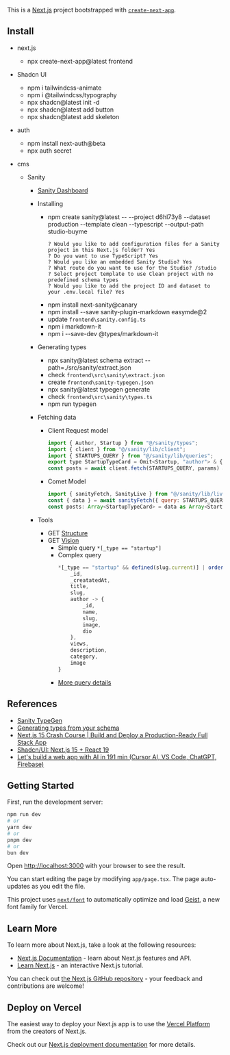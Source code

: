 This is a [Next.js](https://nextjs.org) project bootstrapped with [`create-next-app`](https://nextjs.org/docs/app/api-reference/cli/create-next-app).

## Install 
- next.js
    - npx create-next-app@latest frontend
- Shadcn UI
    - npm i tailwindcss-animate
    - npm i @tailwindcss/typography
    - npx shadcn@latest init -d
    - npx shadcn@latest add button
    - npx shadcn@latest add skeleton

- auth
    - npm install next-auth@beta
    - npx auth secret
- cms
    - Sanity
        - [Sanity Dashboard](https://www.sanity.io/manage/personal/project/d6hl73y8)
        - Installing 
            - npm create sanity@latest -- --project d6hl73y8 --dataset production --template clean --typescript --output-path studio-buyme
                ```shell
                ? Would you like to add configuration files for a Sanity project in this Next.js folder? Yes
                ? Do you want to use TypeScript? Yes
                ? Would you like an embedded Sanity Studio? Yes
                ? What route do you want to use for the Studio? /studio
                ? Select project template to use Clean project with no predefined schema types
                ? Would you like to add the project ID and dataset to your .env.local file? Yes
                ```
            - npm install next-sanity@canary
            - npm install --save sanity-plugin-markdown easymde@2
            - update `frontend\sanity.config.ts`
            - npm i markdown-it
            - npm i --save-dev @types/markdown-it
        - Generating types 
            - npx sanity@latest schema extract --path=./src/sanity/extract.json
            - check `frontend\src\sanity\extract.json`
            - create `frontend\sanity-typegen.json`
            - npx sanity@latest typegen generate
            - check `frontend\src\sanity\types.ts`
            - npm run typegen
        - Fetching data 
            - Client Request model 
                ```js
                import { Author, Startup } from "@/sanity/types";
                import { client } from "@/sanity/lib/client";
                import { STARTUPS_QUERY } from "@/sanity/lib/queries";
                export type StartupTypeCard = Omit<Startup, "author"> & { author?: Author };
                const posts = await client.fetch(STARTUPS_QUERY, params) as Array<StartupTypeCard>;
                ```
            - Comet Model
                ```js
                import { sanityFetch, SanityLive } from "@/sanity/lib/live";
                const { data } = await sanityFetch({ query: STARTUPS_QUERY, params });
                const posts: Array<StartupTypeCard> = data as Array<StartupTypeCard>;
                ```

        - Tools 
            - GET [Structure](http://localhost:3000/studio/structure)
            - GET [Vision](http://localhost:3000/studio/vision)
                - Simple query
                    `*[_type == "startup"]`
                - Complex query
                    ```js
                    *[_type == "startup" && defined(slug.current)] | order(_createdAt desc){
                        _id, 
                        _creatatedAt,
                        title, 
                        slug, 
                        author -> {
                            _id,
                            name,
                            slug,
                            image, 
                            dio
                        },
                        views,
                        description,
                        category,
                        image
                    } 
                    ```
                - [More query details](./src/sanity/lib/queries.ts)


## References 
- [Sanity TypeGen](https://www.sanity.io/docs/sanity-typegen)
- [Generating types from your schema](https://www.sanity.io/learn/course/typescripted-content/generating-types-from-your-schema)
- [Next.js 15 Crash Course | Build and Deploy a Production-Ready Full Stack App](https://www.youtube.com/watch?v=Zq5fmkH0T78)
- [Shadcn/UI: Next.js 15 + React 19](https://ui.shadcn.com/docs/react-19)
- [Let's build a web app with AI in 191 min (Cursor AI, VS Code, ChatGPT, Firebase)](https://www.youtube.com/watch?v=-tnPCI5RdNA)

## Getting Started

First, run the development server:

```bash
npm run dev
# or
yarn dev
# or
pnpm dev
# or
bun dev
```

Open [http://localhost:3000](http://localhost:3000) with your browser to see the result.

You can start editing the page by modifying `app/page.tsx`. The page auto-updates as you edit the file.

This project uses [`next/font`](https://nextjs.org/docs/app/building-your-application/optimizing/fonts) to automatically optimize and load [Geist](https://vercel.com/font), a new font family for Vercel.

## Learn More

To learn more about Next.js, take a look at the following resources:

- [Next.js Documentation](https://nextjs.org/docs) - learn about Next.js features and API.
- [Learn Next.js](https://nextjs.org/learn) - an interactive Next.js tutorial.

You can check out [the Next.js GitHub repository](https://github.com/vercel/next.js) - your feedback and contributions are welcome!

## Deploy on Vercel

The easiest way to deploy your Next.js app is to use the [Vercel Platform](https://vercel.com/new?utm_medium=default-template&filter=next.js&utm_source=create-next-app&utm_campaign=create-next-app-readme) from the creators of Next.js.

Check out our [Next.js deployment documentation](https://nextjs.org/docs/app/building-your-application/deploying) for more details.
